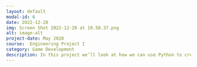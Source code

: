 ```yaml
---
layout: default
modal-id: 6
date: 2022-12-20
img: Screen Shot 2022-12-20 at 19.50.37.png
alt: image-alt
project-date: May 2020
course:  Engineering Project I
category: Game Development
description: In this project we’ll look at how we can use Python to create a 2D game. To solve this we would use PyGame which makes it easy to both understand the very basics of game programming and python. At the end of this project we will have a playable breakout game that we’ve written from start to stop using Python together with PyGame.
---
```

